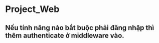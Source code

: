# Project_Web


## Nếu tính năng nào bắt buộc phải đăng nhập thì thêm authenticate ở middleware vào.